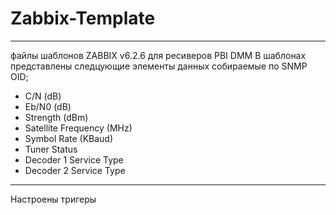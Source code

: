 # Zabbix-Template
----
файлы шаблонов ZABBIX v6.2.6 для ресиверов PBI DMM
В шаблонах представлены следцующие элементы данных собираемые по SNMP OID;
* C/N (dB)
* Eb/N0 (dB)
* Strength (dBm)
* Satellite Frequency (MHz)
*	Symbol Rate (KBaud)
*	Tuner Status
*	Decoder 1 Service Type
*	Decoder 2 Service Type
---
Настроены тригеры
